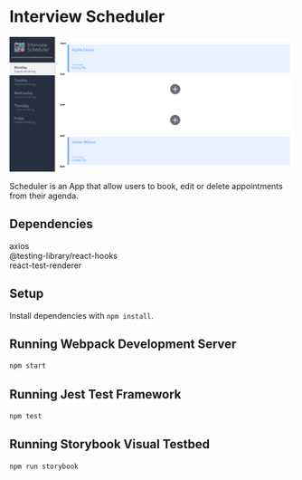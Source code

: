 # Interview Scheduler

!["Scheduler"](https://github.com/fredbordel/scheduler/blob/master/docs/scheduler_shot.png?raw=true)

Scheduler is an App that allow users to book, edit or delete appointments from their agenda.

## Dependencies

axios<br/>
@testing-library/react-hooks<br/>
react-test-renderer

## Setup

Install dependencies with `npm install`.

## Running Webpack Development Server

```sh
npm start
```

## Running Jest Test Framework

```sh
npm test
```

## Running Storybook Visual Testbed

```sh
npm run storybook
```
